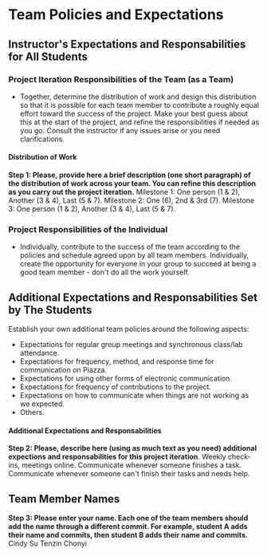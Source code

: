 # Team Policies and Expectations

## Instructor's Expectations and Responsabilities for All Students

### Project Iteration Responsibilities of the Team (as a Team)
* Together, determine the distribution of work and design this distribution so that it is possible for each team member to contribute a roughly equal effort toward the success of the project. Make your best guess about this at the start of the project, and refine the responsibilities if needed as you go. Consult the instructor if any issues arise or you need clarifications.

#### Distribution of Work
**Step 1: Please, provide here a brief description (one short paragraph) of the distribution of work across your team. You can refine this description as you carry out the project iteration.**
Milestone 1: One person (1 & 2), Another (3 & 4), Last (5 & 7).
Milestone 2: One (6), 2nd & 3rd (7).
Milestone 3: One person (1 & 2), Another (3 & 4), Last (5 & 7).

### Project Responsibilities of the Individual
* Individually, contribute to the success of the team according to the policies and schedule agreed upon by all team members. Individually, create the opportunity for everyone in your group to succeed at being a good team member - don't do all the work yourself.

## Additional Expectations and Responsabilities Set by The Students
Establish your own additional team policies around the following aspects:

* Expectations for regular group meetings and synchronous class/lab attendance.
* Expectations for frequency, method, and response time for communication on Piazza.
* Expectations for using other forms of electronic communication.
* Expectations for frequency of contributions to the project.
* Expectations on how to communicate when things are not working as we expected.
* Others.

#### Additional Expectations and Responsabilities
**Step 2: Please, describe here (using as much text as you need) additional expections and responsabilities for this project iteration**.
Weekly check-ins, meetings online. Communicate whenever someone finishes a task. Communicate whenever someone can't finish their tasks and needs help.

## Team Member Names
**Step 3: Please enter your name. Each one of the team members should add the name through a different commit. For example, student A adds their name and commits, then student B adds their name and commits.**
Cindy Su
Tenzin Chonyi